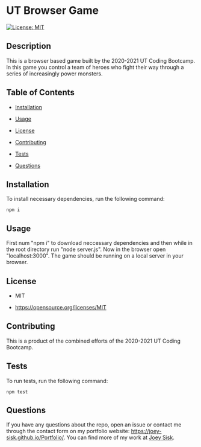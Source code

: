 # UT Browser Game
[![License: MIT](https://img.shields.io/badge/License-MIT-yellow.svg)](https://opensource.org/licenses/MIT)

## Description

This is a browser based game built by the 2020-2021 UT Coding Bootcamp. In this game you control a team of heroes who fight their way through a series of increasingly power monsters.

## Table of Contents 

* [Installation](#installation)

* [Usage](#usage)

* [License](#license)

* [Contributing](#contributing)

* [Tests](#tests)

* [Questions](#questions)

## Installation

To install necessary dependencies, run the following command:

```
npm i
```

## Usage

First num "npm i" to download neccessary dependencies and then while in the root directory run "node server.js". Now in the browser open "localhost:3000". The game should be running on a local server in your browser.

## License

- MIT

- https://opensource.org/licenses/MIT
  
## Contributing

This is a product of the combined efforts of the 2020-2021 UT Coding Bootcamp.

## Tests

To run tests, run the following command:

```
npm test
```

## Questions

If you have any questions about the repo, open an issue or contact me through the contact form on my portfolio website: https://joey-sisk.github.io/Portfolio/. You can find more of my work at [Joey Sisk](github.com/joey-sisk).


